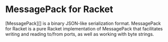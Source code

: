 MessagePack for Racket
======================

[MessagePack][] is a binary JSON-like serialization format. MessagePack for
Racket is a pure Racket implementation of MessagePack that facilitates writing
and reading to/from ports, as well as working with byte strings.
